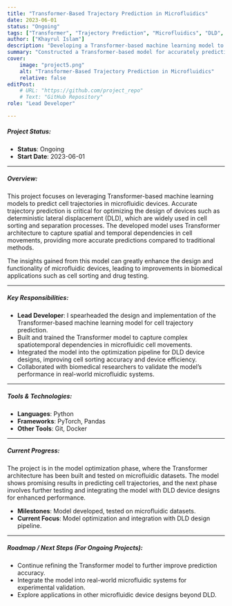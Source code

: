 ```yaml
---
title: "Transformer-Based Trajectory Prediction in Microfluidics" 
date: 2023-06-01
status: "Ongoing"
tags: ["Transformer", "Trajectory Prediction", "Microfluidics", "DLD", "Machine Learning"]
author: ["Khayrul Islam"]
description: "Developing a Transformer-based machine learning model to predict cell trajectories in microfluidics, aiding in the optimization of deterministic lateral displacement (DLD) device designs." 
summary: "Constructed a Transformer-based model for accurately predicting cell trajectories in microfluidic devices, focusing on the optimization of designs such as deterministic lateral displacement (DLD)."
cover:
    image: "project5.png"
    alt: "Transformer-Based Trajectory Prediction in Microfluidics"
    relative: false
editPost:
    # URL: "https://github.com/project_repo"
    # Text: "GitHub Repository"
role: "Lead Developer"

---
```


##### Project Status:

- **Status**: Ongoing
- **Start Date**: 2023-06-01
<!-- - **End Date**: Not applicable yet -->

---

##### Overview:

This project focuses on leveraging Transformer-based machine learning models to predict cell trajectories in microfluidic devices. Accurate trajectory prediction is critical for optimizing the design of devices such as deterministic lateral displacement (DLD), which are widely used in cell sorting and separation processes. The developed model uses Transformer architecture to capture spatial and temporal dependencies in cell movements, providing more accurate predictions compared to traditional methods.

The insights gained from this model can greatly enhance the design and functionality of microfluidic devices, leading to improvements in biomedical applications such as cell sorting and drug testing.

---

##### Key Responsibilities:

- **Lead Developer**: I spearheaded the design and implementation of the Transformer-based machine learning model for cell trajectory prediction.
- Built and trained the Transformer model to capture complex spatiotemporal dependencies in microfluidic cell movements.
- Integrated the model into the optimization pipeline for DLD device designs, improving cell sorting accuracy and device efficiency.
- Collaborated with biomedical researchers to validate the model’s performance in real-world microfluidic systems.

---

##### Tools & Technologies:

- **Languages**: Python
- **Frameworks**: PyTorch, Pandas
- **Other Tools**: Git, Docker

---

##### Current Progress:

The project is in the model optimization phase, where the Transformer architecture has been built and tested on microfluidic datasets. The model shows promising results in predicting cell trajectories, and the next phase involves further testing and integrating the model with DLD device designs for enhanced performance.

- **Milestones**: Model developed, tested on microfluidic datasets.
- **Current Focus**: Model optimization and integration with DLD design pipeline.

<!-- --- -->

<!-- ##### Figures / Diagrams (Optional): -->

<!-- - Figure X: Visualization of predicted cell trajectories using the Transformer model.

![Transformer-Based Trajectory Prediction](transformer_trajectory_prediction.png) -->

---

##### Roadmap / Next Steps (For Ongoing Projects):

- Continue refining the Transformer model to further improve prediction accuracy.
- Integrate the model into real-world microfluidic systems for experimental validation.
- Explore applications in other microfluidic device designs beyond DLD.

<!-- ---

##### Related Materials:

- [Project Code](https://github.com/project_repo)
- [Documentation](https://project-docs-url.com)
- [Presentation Slides](presentation.pdf) -->
